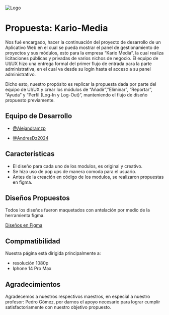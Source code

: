 
![Logo](https://pbs.twimg.com/profile_images/1274909722261536769/2jgzB74M_400x400.jpg)


# Propuesta: Kario-Media

Nos fué encargado, hacer la continuación del proyecto de desarrollo de un Aplicativo Web en el cual se pueda mostrar el panel de gestionamiento de proyectos y sus módulos, esto para la empresa “Kario Media”, la cual realiza licitaciones públicas y privadas de varios nichos de negocio. El equipo de UI/UX hizo una entrega formal del primer flujo de entrada para la parte administrativa, en el cual va desde su login hasta el acceso a su panel administrativo.

Dicho esto, nuestro propósito es replicar la propuesta dada por parte del equipo de UI/UX y crear los módulos de “Añadir”,”Eliminar”, “Reportar”, “Ayuda” y “Perfil (Log-In y Log-Out)”, manteniendo el flujo de diseño propuesto previamente.
## Equipo de Desarrollo

- [@Alejandramzp](https://github.com/Alejandramzp)

- [@AndresDz2024](https://github.com/AndresDz2024)


## Características

- El diseño para cada uno de los modulos, es original y creativo.
- Se hizo uso de pop ups de manera comoda para el usuario.
- Antes de la creación en código de los modulos, se realizaron propuestas en figma.








## Diseños Propuestos

Todos los diseños fueron maquetados con antelación por medio de la herramienta figma.

[Diseños en Figma](https://www.figma.com/file/sgghhFuNBtRqcJvf0hg7iL/Untitled?type=design&node-id=42-35&mode=design&t=Z3xAKKEhggCeXcuk-0)


## Compmatibilidad

Nuestra página está dirigida principalmente a:

- resolución 1080p
- Iphone 14 Pro Max

## Agradecimientos

Agradecemos a nuestros respectivos maestros, en especial a nuestro profesor: Pedro Gómez, por darnos el apoyo necesario para lograr cumplir satisfactoriamente con nuestro objetivo propuesto. 

